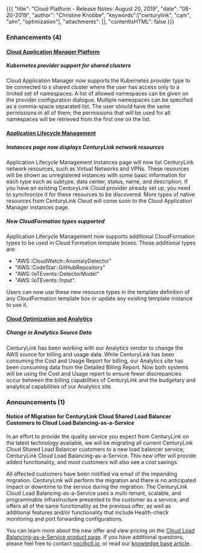 {{{
"title": "Cloud Platform - Release Notes: August 20, 2019",
"date": "08-20-2019",
"author": "Christine Knobbe",
"keywords":["centurylink", "cam", "alm", "optimization"],
"attachments": [],
"contentIsHTML": false
}}}

### Enhancements (4)

#### [Cloud Application Manager Platform](https://www.ctl.io/cloud-application-manager/)

##### Kubernetes provider support for shared clusters

Cloud Application Manager now supports the Kubernetes provider type to be connected to s shared cluster where the user has access only to a limited set of namespaces. A list of allowed namespaces can be given on the provider configuration dialogue. Multiple namespaces can be specified as a comma-space separated list. The user should have the same permissions in all of them; the permissions that will be used for all namespaces will be retrieved from the first one on the list.

#### [Application Lifecycle Management](https://www.ctl.io/cloud-application-manager/application-lifecycle-management/)

##### Instances page now displays CenturyLink network resources

Application Lifecycle Management Instances page will now list CenturyLink network resources, such as Virtual Networks and VPNs. These resources will be shown as unregistered instances with some basic information for each type such as subtype, data center, status, name, and description. If you have an existing CenturyLink Cloud provider already set up, you need to synchronize it for these resources to be discovered. More types of native resources from CenturyLink Cloud will come soon to the Cloud Application Manager instances page.

##### New CloudFormation types supported

Application Lifecycle Management now supports additional CloudFormation types to be used in Cloud Formation template boxes. These additional types are:
* "AWS::CloudWatch::AnomalyDetector"
* "AWS::CodeStar::GitHubRepository"
* "AWS::IoTEvents::DetectorModel"
* "AWS::IoTEvents::Input".

Users can now use these new resource types in the template definition of any CloudFormation template box or update any existing template instance to use it.

#### [Cloud Optimization and Analytics](https://www.ctl.io/cloud-management/cloud-optimization/)

##### Change in Analytics Source Data

CenturyLink has been working with our Analytics vendor to change the AWS source for billing and usage data. While CenturyLink has been consuming the Cost and Usage Report for billing, our Analytics site has been consuming data from the Detailed Billing Report. Now both systems will be using the Cost and Usage report to ensure fewer discrepancies occur between the billing capabilities of CenturyLink and the budgetary and analytical capabilities of our Analytics site.  

### Announcements (1)

#### Notice of Migration for CenturyLink Cloud Shared Load Balancer Customers to Cloud Load Balancing-as-a-Service

In an effort to provide the quality service you expect from CenturyLink on the latest technology available, we will be migrating all current CenturyLink Cloud Shared Load Balancer customers to a new load balancer service; CenturyLink Cloud Load Balancing-as-a-Service. This new offer will provide added functionality, and most customers will also see a cost savings.

All affected customers have been notified via email of the impending migration. CenturyLink will perform the migration and there is no anticipated impact or downtime to the service during the migration. The CenturyLink Cloud Load Balancing-as-a-Service uses a multi-tenant, scalable, and programmable infrastructure presented to the customer as a service, and offers all of the same functionality as the previous offer, as well as additional features and/or functionality that include Health-check monitoring and port forwarding configurations.

You can learn more about the new offer and view pricing on the [Cloud Load Balancing-as-a-Service product page](https://www.ctl.io/load-balancing/). If you have additional questions, please feel free to contact [noc@ctl.io](mailto:noc@ctl.io), or read our [knowledge base article](../../General/LBaaS/LBaaSFAQ.md).
